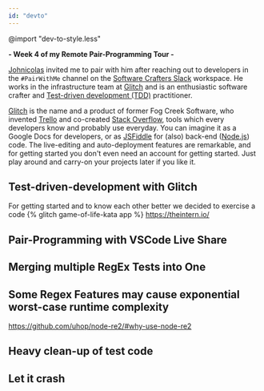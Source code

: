 ```yaml
---
id: "devto"
---
```

@import "dev-to-style.less"

**- Week 4 of my Remote Pair-Programming Tour -**

[Johnicolas][johnicolas] invited me to pair with him after reaching out to developers in the `#PairWithMe` channel on the [Software Crafters Slack][software-crafters-slack-web] workspace.
He works in the infrastructure team at [Glitch][glitch-web] and is an enthusiastic software crafter and [Test-driven development (TDD)][tdd-wiki] practitioner.

[Glitch][glitch-web] is the name and a product of former Fog Creek Software, who invented [Trello][trello-web] and co-created [Stack Overflow][stack-overflow-web], tools which every developers know and probably use everyday. You can imagine it as a Google Docs for developers, or as [JSFiddle][jsfiddle-web] for (also) back-end ([Node.js][node-web]) code. The live-editing and auto-deployment features are remarkable, and for getting started you don't even need an account for getting started. Just play around and carry-on your projects later if you like it. 


[glitch-web]: https://glitch.com
[johnicolas]: https://twitter.com/Johnicholas
[jsfiddle-web]: https://jsfiddle.net/
[node-web]: https://nodejs.org
[software-crafters-slack-web]: http://slack.softwarecraftsmanship.org
[stack-overflow-web]: https://stackoverflow.com/
[tdd-wiki]: https://en.wikipedia.org/wiki/Test-driven_development
[trello-web]: https://trello.com

## Test-driven-development with Glitch
For getting started and to know each other better we decided to exercise a code 
{% glitch game-of-life-kata app %}
https://theintern.io/

## Pair-Programming with VSCode Live Share

## Merging multiple RegEx Tests into One

## Some Regex Features may cause exponential worst-case runtime complexity 
https://github.com/uhop/node-re2/#why-use-node-re2

## Heavy clean-up of test code

## Let it crash 